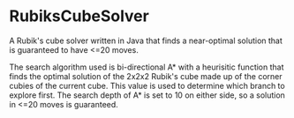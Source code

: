 # RubiksCubeSolver
A Rubik's cube solver written in Java that finds a near-optimal solution that is guaranteed to have <=20 moves. 

The search algorithm used is bi-directional A* with a heurisitic function that finds the optimal solution of the 2x2x2 Rubik's cube made up of the corner cubies of the current cube. This value is used to determine which branch to explore first. The search depth of A* is set to 10 on either side, so a solution in  <=20 moves is guaranteed.
